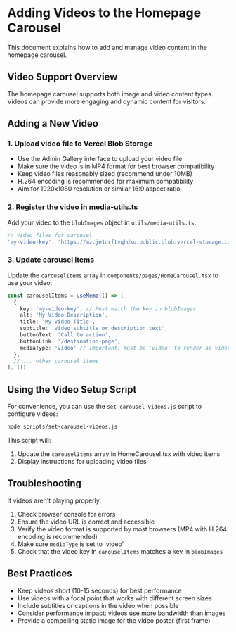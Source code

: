 # Adding Videos to the Homepage Carousel

This document explains how to add and manage video content in the homepage carousel.

## Video Support Overview

The homepage carousel supports both image and video content types. Videos can provide more engaging and dynamic content for visitors.

## Adding a New Video

### 1. Upload video file to Vercel Blob Storage

- Use the Admin Gallery interface to upload your video file
- Make sure the video is in MP4 format for best browser compatibility
- Keep video files reasonably sized (recommend under 10MB)
- H.264 encoding is recommended for maximum compatibility
- Aim for 1920x1080 resolution or similar 16:9 aspect ratio

### 2. Register the video in media-utils.ts

Add your video to the `blobImages` object in `utils/media-utils.ts`:

```typescript
// Video files for carousel
'my-video-key': 'https://mzcje1drftvqhdku.public.blob.vercel-storage.com/videos/my-video.mp4',
```

### 3. Update carousel items

Update the `carouselItems` array in `components/pages/HomeCarousel.tsx` to use your video:

```typescript
const carouselItems = useMemo(() => [
  {
    key: 'my-video-key', // Must match the key in blobImages
    alt: 'My Video Description',
    title: 'My Video Title',
    subtitle: 'Video subtitle or description text',
    buttonText: 'Call to action',
    buttonLink: '/destination-page',
    mediaType: 'video' // Important: must be 'video' to render as video
  },
  // ... other carousel items
], [])
```

## Using the Video Setup Script

For convenience, you can use the `set-carousel-videos.js` script to configure videos:

```bash
node scripts/set-carousel-videos.js
```

This script will:

1. Update the `carouselItems` array in HomeCarousel.tsx with video items
2. Display instructions for uploading video files

## Troubleshooting

If videos aren't playing properly:

1. Check browser console for errors
2. Ensure the video URL is correct and accessible
3. Verify the video format is supported by most browsers (MP4 with H.264 encoding is recommended)
4. Make sure `mediaType` is set to 'video'
5. Check that the video key in `carouselItems` matches a key in `blobImages`

## Best Practices

- Keep videos short (10-15 seconds) for best performance
- Use videos with a focal point that works with different screen sizes
- Include subtitles or captions in the video when possible
- Consider performance impact: videos use more bandwidth than images
- Provide a compelling static image for the video poster (first frame)

